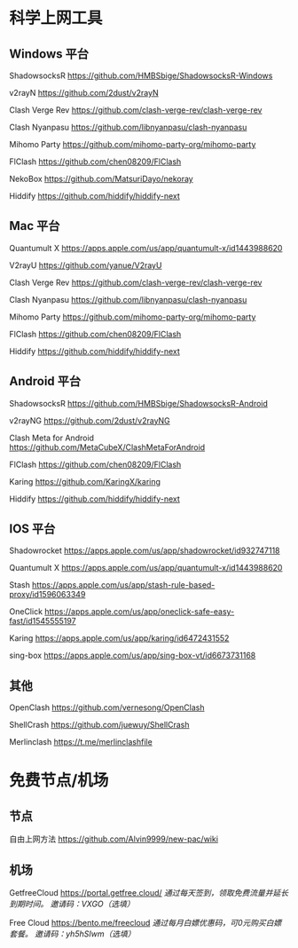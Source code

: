 # 科学上网工具

## Windows 平台

ShadowsocksR https://github.com/HMBSbige/ShadowsocksR-Windows

v2rayN https://github.com/2dust/v2rayN

Clash Verge Rev https://github.com/clash-verge-rev/clash-verge-rev

Clash Nyanpasu https://github.com/libnyanpasu/clash-nyanpasu

Mihomo Party https://github.com/mihomo-party-org/mihomo-party

FlClash https://github.com/chen08209/FlClash

NekoBox https://github.com/MatsuriDayo/nekoray

Hiddify https://github.com/hiddify/hiddify-next

## Mac 平台

Quantumult X https://apps.apple.com/us/app/quantumult-x/id1443988620

V2rayU https://github.com/yanue/V2rayU

Clash Verge Rev https://github.com/clash-verge-rev/clash-verge-rev

Clash Nyanpasu https://github.com/libnyanpasu/clash-nyanpasu

Mihomo Party https://github.com/mihomo-party-org/mihomo-party

FlClash https://github.com/chen08209/FlClash

Hiddify https://github.com/hiddify/hiddify-next

## Android 平台

ShadowsocksR https://github.com/HMBSbige/ShadowsocksR-Android

v2rayNG https://github.com/2dust/v2rayNG

Clash Meta for Android https://github.com/MetaCubeX/ClashMetaForAndroid

FlClash https://github.com/chen08209/FlClash

Karing https://github.com/KaringX/karing

Hiddify https://github.com/hiddify/hiddify-next

## IOS 平台

Shadowrocket https://apps.apple.com/us/app/shadowrocket/id932747118

Quantumult X https://apps.apple.com/us/app/quantumult-x/id1443988620

Stash https://apps.apple.com/us/app/stash-rule-based-proxy/id1596063349

OneClick https://apps.apple.com/us/app/oneclick-safe-easy-fast/id1545555197

Karing https://apps.apple.com/us/app/karing/id6472431552

sing-box https://apps.apple.com/us/app/sing-box-vt/id6673731168

## 其他

OpenClash https://github.com/vernesong/OpenClash

ShellCrash https://github.com/juewuy/ShellCrash

Merlinclash https://t.me/merlinclashfile

# 免费节点/机场

## 节点

自由上网方法 https://github.com/Alvin9999/new-pac/wiki

## 机场

GetfreeCloud https://portal.getfree.cloud/ *通过每天签到，领取免费流量并延长到期时间。 邀请码：VXGO（选填）*

Free Cloud https://bento.me/freecloud *通过每月白嫖优惠码，可0元购买白嫖套餐。 邀请码：yh5hSIwm（选填）*
